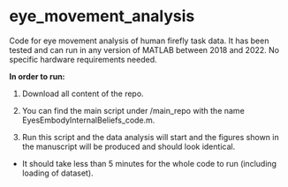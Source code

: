 # eye_movement_analysis
Code for eye movement analysis of human firefly task data.
It has been tested and can run in any version of MATLAB between 2018 and 2022.
No specific hardware requirements needed.



**In order to run:**

1) Download all content of the repo.

2) You can find the main script under /main_repo with the name EyesEmbodyInternalBeliefs_code.m. 

3) Run this script and the data analysis will start and the figures shown in the manuscript will be produced and should look identical.

* It should take less than 5 minutes for the whole code to run (including loading of dataset).

